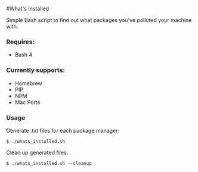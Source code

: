 #What's Installed

Simple Bash script to find out what packages you've polluted your machine with.

### Requires:

* Bash 4

### Currently supports:

* Homebrew
* PIP
* NPM
* Mac Ports

### Usage

Generate .txt files for each package manager:

    $ ./whats_installed.sh

Clean up generated files:

    $ ./whats_installed.sh --cleanup
